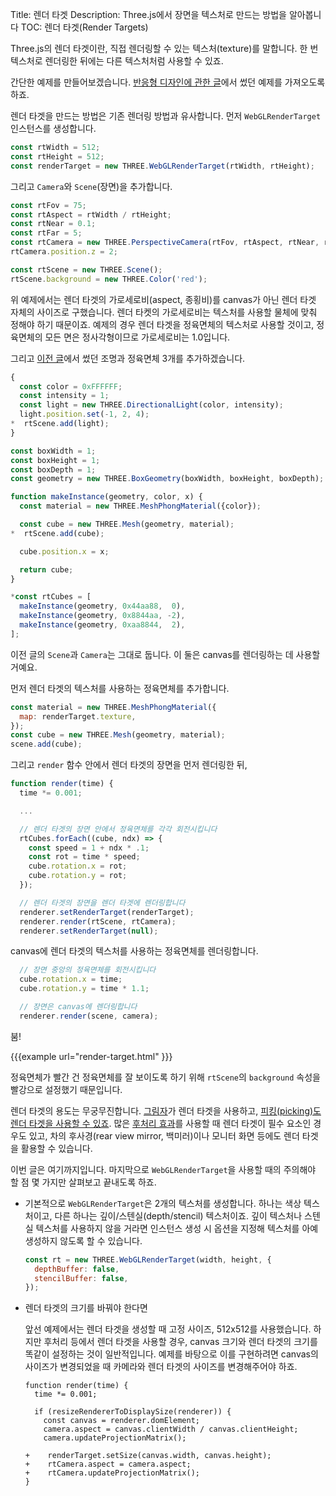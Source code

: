 Title: 렌더 타겟
Description: Three.js에서 장면을 텍스처로 만드는 방법을 알아봅니다
TOC: 렌더 타겟(Render Targets)

Three.js의 렌더 타겟이란, 직접 렌더링할 수 있는 텍스처(texture)를 말합니다.
한 번 텍스처로 렌더링한 뒤에는 다른 텍스처처럼 사용할 수 있죠.

간단한 예제를 만들어보겠습니다. [반응형 디자인에 관한 글](responsive.html)에서
썼던 예제를 가져오도록 하죠.

렌더 타겟을 만드는 방법은 기존 렌더링 방법과 유사합니다. 먼저 `WebGLRenderTarget` 인스턴스를
생성합니다.

```js
const rtWidth = 512;
const rtHeight = 512;
const renderTarget = new THREE.WebGLRenderTarget(rtWidth, rtHeight);
```

그리고 `Camera`와 `Scene`(장면)을 추가합니다.

```js
const rtFov = 75;
const rtAspect = rtWidth / rtHeight;
const rtNear = 0.1;
const rtFar = 5;
const rtCamera = new THREE.PerspectiveCamera(rtFov, rtAspect, rtNear, rtFar);
rtCamera.position.z = 2;

const rtScene = new THREE.Scene();
rtScene.background = new THREE.Color('red');
```

위 예제에서는 렌더 타겟의 가로세로비(aspect, 종횡비)를 canvas가 아닌 렌더 타겟
자체의 사이즈로 구했습니다. 렌더 타켓의 가로세로비는 텍스처를 사용할 물체에 맞춰
정해야 하기 때문이죠. 예제의 경우 렌더 타겟을 정육면체의 텍스처로 사용할 것이고,
정육면체의 모든 면은 정사각형이므로 가로세로비는 1.0입니다.

그리고 [이전 글](responsive.html)에서 썼던 조명과 정육면체 3개를 추가하겠습니다.

```js
{
  const color = 0xFFFFFF;
  const intensity = 1;
  const light = new THREE.DirectionalLight(color, intensity);
  light.position.set(-1, 2, 4);
*  rtScene.add(light);
}

const boxWidth = 1;
const boxHeight = 1;
const boxDepth = 1;
const geometry = new THREE.BoxGeometry(boxWidth, boxHeight, boxDepth);

function makeInstance(geometry, color, x) {
  const material = new THREE.MeshPhongMaterial({color});

  const cube = new THREE.Mesh(geometry, material);
*  rtScene.add(cube);

  cube.position.x = x;

  return cube;
}

*const rtCubes = [
  makeInstance(geometry, 0x44aa88,  0),
  makeInstance(geometry, 0x8844aa, -2),
  makeInstance(geometry, 0xaa8844,  2),
];
```

이전 글의 `Scene`과 `Camera`는 그대로 둡니다. 이 둘은 canvas를 렌더링하는
데 사용할 거예요.

먼저 렌더 타겟의 텍스처를 사용하는 정육면체를 추가합니다.

```js
const material = new THREE.MeshPhongMaterial({
  map: renderTarget.texture,
});
const cube = new THREE.Mesh(geometry, material);
scene.add(cube);
```

그리고 `render` 함수 안에서 렌더 타겟의 장면을 먼저 렌더링한 뒤,

```js
function render(time) {
  time *= 0.001;

  ...

  // 렌더 타겟의 장면 안에서 정육면체를 각각 회전시킵니다
  rtCubes.forEach((cube, ndx) => {
    const speed = 1 + ndx * .1;
    const rot = time * speed;
    cube.rotation.x = rot;
    cube.rotation.y = rot;
  });

  // 렌더 타겟의 장면을 렌더 타겟에 렌더링합니다
  renderer.setRenderTarget(renderTarget);
  renderer.render(rtScene, rtCamera);
  renderer.setRenderTarget(null);
```

canvas에 렌더 타겟의 텍스처를 사용하는 정육면체를 렌더링합니다.

```js
  // 장면 중앙의 정육면체를 회전시킵니다
  cube.rotation.x = time;
  cube.rotation.y = time * 1.1;

  // 장면은 canvas에 렌더링합니다
  renderer.render(scene, camera);
```

붐!

{{{example url="render-target.html" }}}

정육면체가 빨간 건 정육면체를 잘 보이도록 하기 위해 `rtScene`의 `background`
속성을 빨강으로 설정했기 때문입니다.

렌더 타겟의 용도는 무궁무진합니다. [그림자](shadows.html)가 렌더 타겟을
사용하고, [피킹(picking)도 렌더 타겟을 사용할 수 있죠](picking.html).
많은 [후처리 효과](post-processing.html)를 사용할 때 렌더 타겟이 필수
요소인 경우도 있고, 차의 후사경(rear view mirror, 백미러)이나 모니터 화면 등에도
렌더 타겟을 활용할 수 있습니다.

이번 글은 여기까지입니다. 마지막으로 `WebGLRenderTarget`을 사용할 때의 주의해야
할 점 몇 가지만 살펴보고 끝내도록 하죠.

* 기본적으로 `WebGLRenderTarget`은 2개의 텍스처를 생성합니다. 하나는 색상 텍스처이고, 다른 하나는 깊이/스텐실(depth/stencil) 텍스처이죠. 깊이 텍스처나 스텐실 텍스처를 사용하지 않을 거라면 인스턴스 생성 시 옵션을 지정해 텍스처를 아예 생성하지 않도록 할 수 있습니다.

    ```js
    const rt = new THREE.WebGLRenderTarget(width, height, {
      depthBuffer: false,
      stencilBuffer: false,
    });
    ```

* 렌더 타겟의 크기를 바꿔야 한다면

  앞선 예제에서는 렌더 타겟을 생성할 때 고정 사이즈, 512x512를 사용했습니다. 하지만 후처리 등에서 렌더 타겟을 사용할 경우, canvas 크기와 렌더 타겟의 크기를 똑같이 설정하는 것이 일반적입니다. 예제를 바탕으로 이를 구현하려면 canvas의 사이즈가 변경되었을 때 카메라와 렌더 타겟의 사이즈를 변경해주어야 하죠.

      function render(time) {
        time *= 0.001;

        if (resizeRendererToDisplaySize(renderer)) {
          const canvas = renderer.domElement;
          camera.aspect = canvas.clientWidth / canvas.clientHeight;
          camera.updateProjectionMatrix();

      +    renderTarget.setSize(canvas.width, canvas.height);
      +    rtCamera.aspect = camera.aspect;
      +    rtCamera.updateProjectionMatrix();
      }
